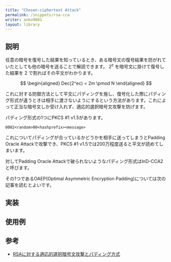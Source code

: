 ```yaml
---
title: "Chosen-ciphertext Attack"
permalink: /snippets/rsa-cca
writer: anko9801
layout: library
---
```


## 説明

任意の暗号を復号した結果を知っているとき、ある暗号文の復号結果を防がれていたとしても他の暗号を送ることで解読できます。
$2^e$ を暗号文に掛けて復号した結果を $2$ で割ればその平文がわかります。

$$
\begin{aligned}
Dec(2^ec) = 2m \pmod N
\end{aligned}
$$

これに対する防御方法として平文にパディングを施し、復号化した際にパディング形式が違うときは相手に渡さないようにするという方法があります。これによって正当な暗号文しか受け入れず、適応的選択暗号文攻撃を防げます。

パディング形式の1つにPKCS #1 v1.5があります。

`0002<random>00<hashprefix><message>`

これについてパディングが合っているかどうかを相手に送ってしまうとPadding Oracle Attackで攻撃でき、PKCS #1 v1.5では200万程度送ると平文が読めてしまいます。

対してPadding Oracle Attackで破られないようなパディング形式はInD-CCA2と呼びます。

その1つであるOAEP(Optimal Asymmetric Encryption Padding)については次の記事を読むとよいです。

## 実装


## 使用例


## 参考

- [RSAに対する適応的選択暗号文攻撃とパディング方式](https://inaz2.hatenablog.com/entry/2016/01/26/222303)
